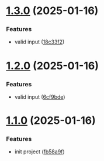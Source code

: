 # [1.3.0](https://github.com/tardis-ksh/tencent-cloud-cdn-push-paths-cache/compare/v1.2.0...v1.3.0) (2025-01-16)


### Features

* valid input ([18c33f2](https://github.com/tardis-ksh/tencent-cloud-cdn-push-paths-cache/commit/18c33f2da50ad41086766dd25074bab72ba6eafd))



# [1.2.0](https://github.com/tardis-ksh/tencent-cloud-cdn-push-paths-cache/compare/v1.1.0...v1.2.0) (2025-01-16)


### Features

* valid input ([6cf9bde](https://github.com/tardis-ksh/tencent-cloud-cdn-push-paths-cache/commit/6cf9bde00599d1ccb0078d9938b8efe2a9a97a97))



# [1.1.0](https://github.com/tardis-ksh/tencent-cloud-cdn-push-paths-cache/compare/fb58a9fafdb52746dd86f1fb0c547fb5009f1f18...v1.1.0) (2025-01-16)


### Features

* init project ([fb58a9f](https://github.com/tardis-ksh/tencent-cloud-cdn-push-paths-cache/commit/fb58a9fafdb52746dd86f1fb0c547fb5009f1f18))



